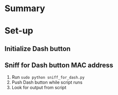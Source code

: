 # Summary


# Set-up

## Initialize Dash button

## Sniff for Dash button MAC address

1. Run `sudo python sniff_for_dash.py`
2. Push Dash button while script runs
3. Look for output from script
